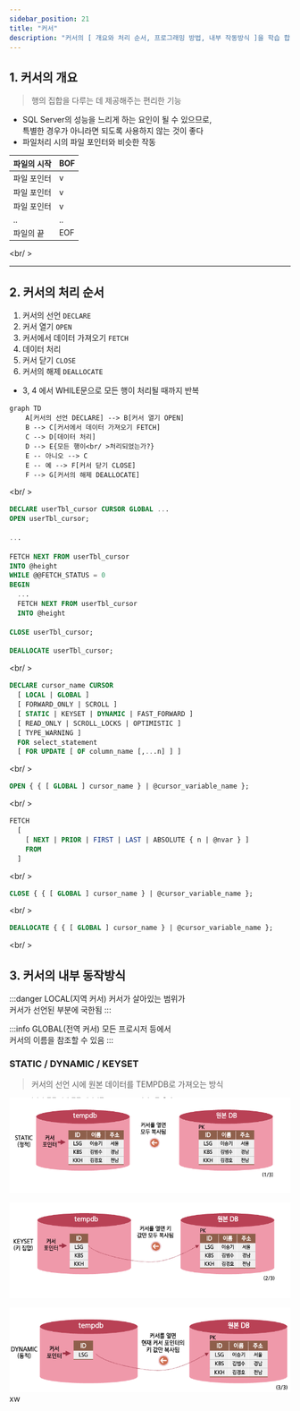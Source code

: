 ```yaml
---
sidebar_position: 21
title: "커서"
description: "커서의 [ 개요와 처리 순서, 프로그래밍 방법, 내부 작동방식 ]을 학습 합니다"
---
```


## 1. 커서의 개요

> 행의 집합을 다루는 데 제공해주는 편리한 기능

- SQL Server의 성능을 느리게 하는 요인이 될 수 있으므로,  
  특별한 경우가 아니라면 되도록 사용하지 않는 것이 좋다
- 파일처리 시의 파일 포인터와 비슷한 작동

| 파일의 시작 | BOF |
| ----------- | --- |
| 파일 포인터 | v   |
| 파일 포인터 | v   |
| 파일 포인터 | v   |
| ..          | ..  |
| 파일의 끝   | EOF |

<br/ >

---

## 2. 커서의 처리 순서

1. 커서의 선언 `DECLARE`
2. 커서 열기 `OPEN`
3. 커서에서 데이터 가져오기 `FETCH`
4. 데이터 처리
5. 커서 닫기 `CLOSE`
6. 커서의 해제 `DEALLOCATE`

- 3, 4 에서 WHILE문으로 모든 행이 처리될 때까지 반복

```mermaid title="커서의 작동 순서"
graph TD
    A[커서의 선언 DECLARE] --> B[커서 열기 OPEN]
    B --> C[커서에서 데이터 가져오기 FETCH]
    C --> D[데이터 처리]
    D --> E{모든 행이<br/ >처리되었는가?}
    E -- 아니오 --> C
    E -- 예 --> F[커서 닫기 CLOSE]
    F --> G[커서의 해제 DEALLOCATE]
```

<br/ >

```sql title="커서 실습 코드"
DECLARE userTbl_cursor CURSOR GLOBAL ...
OPEN userTbl_cursor;

...

FETCH NEXT FROM userTbl_cursor
INTO @height
WHILE @@FETCH_STATUS = 0
BEGIN
  ...
  FETCH NEXT FROM userTbl_cursor
  INTO @height

CLOSE userTbl_cursor;

DEALLOCATE userTbl_cursor;
```

<br/ >

```sql title="커서의 선언"
DECLARE cursor_name CURSOR
  [ LOCAL | GLOBAL ]
  [ FORWARD_ONLY | SCROLL ]
  [ STATIC | KEYSET | DYNAMIC | FAST_FORWARD ]
  [ READ_ONLY | SCROLL_LOCKS | OPTIMISTIC ]
  [ TYPE_WARNING ]
  FOR select_statement
  [ FOR UPDATE [ OF column_name [,...n] ] ]
```

<br/ >

```sql title="커서 열기"
OPEN { { [ GLOBAL ] cursor_name } | @cursor_variable_name };
```

<br/ >

```sql title="데이터 가져오기 및 처리"
FETCH
  [
    [ NEXT | PRIOR | FIRST | LAST | ABSOLUTE { n | @nvar } ]
    FROM
  ]
```

<br/ >

```sql title="커서 닫기"
CLOSE { { [ GLOBAL ] cursor_name } | @cursor_variable_name };
```

<br/ >

```sql title="커서 할당 해제"
DEALLOCATE { { [ GLOBAL ] cursor_name } | @cursor_variable_name };
```

<br/ >

## 3. 커서의 내부 동작방식

:::danger LOCAL(지역 커서)
커서가 살아있는 범위가  
커서가 선언된 부분에 국한됨
:::

:::info GLOBAL(전역 커서)
모든 프로시저 등에서  
커서의 이름을 참조할 수 있음
:::

### STATIC / DYNAMIC / KEYSET

> 커서의 선언 시에 원본 데이터를 TEMPDB로 가져오는 방식

![STATIC](./img/STATIC.png)

![KEYSET](./img/KEYSET.png)

![DYNAMIC](./img/DYNAMIC.png)
xw
